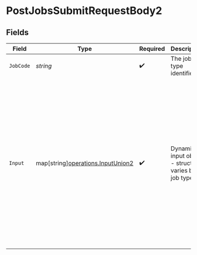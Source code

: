 # PostJobsSubmitRequestBody2


## Fields

| Field                                                                                                                                                                                               | Type                                                                                                                                                                                                | Required                                                                                                                                                                                            | Description                                                                                                                                                                                         | Example                                                                                                                                                                                             |
| --------------------------------------------------------------------------------------------------------------------------------------------------------------------------------------------------- | --------------------------------------------------------------------------------------------------------------------------------------------------------------------------------------------------- | --------------------------------------------------------------------------------------------------------------------------------------------------------------------------------------------------- | --------------------------------------------------------------------------------------------------------------------------------------------------------------------------------------------------- | --------------------------------------------------------------------------------------------------------------------------------------------------------------------------------------------------- |
| `JobCode`                                                                                                                                                                                           | *string*                                                                                                                                                                                            | :heavy_check_mark:                                                                                                                                                                                  | The job type identifier                                                                                                                                                                             | FetchDocuments                                                                                                                                                                                      |
| `Input`                                                                                                                                                                                             | map[string][operations.InputUnion2](../../models/operations/inputunion2.md)                                                                                                                         | :heavy_check_mark:                                                                                                                                                                                  | Dynamic input object - structure varies by job type                                                                                                                                                 | {<br/>"access_token": "access-development-6599f8dd-1a1c-4586-39d1-08ddb97283f7",<br/>"key1": "value1",<br/>"someNumber": 123.45,<br/>"someBoolean": true,<br/>"someArray": [<br/>"a",<br/>"b"<br/>],<br/>"nestedObject": {<br/>"k": "v"<br/>}<br/>} |